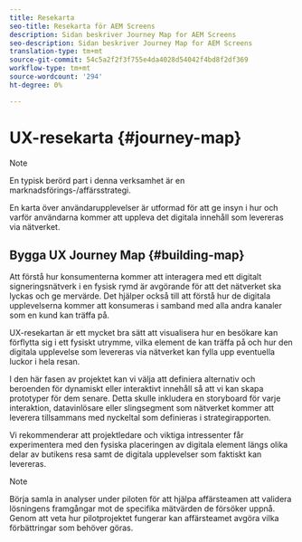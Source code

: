 ```yaml
---
title: Resekarta
seo-title: Resekarta för AEM Screens
description: Sidan beskriver Journey Map for AEM Screens
seo-description: Sidan beskriver Journey Map for AEM Screens
translation-type: tm+mt
source-git-commit: 54c5a2f2f3f755e4da4028d54042f4bd8f2df369
workflow-type: tm+mt
source-wordcount: '294'
ht-degree: 0%

---
```



# UX-resekarta {#journey-map}

>[!NOTE]
>
>En typisk berörd part i denna verksamhet är en marknadsförings-/affärsstrategi.

En karta över användarupplevelser är utformad för att ge insyn i hur och varför användarna kommer att uppleva det digitala innehåll som levereras via nätverket.

## Bygga UX Journey Map {#building-map}

Att förstå hur konsumenterna kommer att interagera med ett digitalt signeringsnätverk i en fysisk rymd är avgörande för att det nätverket ska lyckas och ge mervärde. Det hjälper också till att förstå hur de digitala upplevelserna kommer att konsumeras i samband med alla andra kanaler som en kund kan träffa på.

UX-resekartan är ett mycket bra sätt att visualisera hur en besökare kan förflytta sig i ett fysiskt utrymme, vilka element de kan träffa på och hur den digitala upplevelse som levereras via nätverket kan fylla upp eventuella luckor i hela resan.

I den här fasen av projektet kan vi välja att definiera alternativ och beroenden för dynamiskt eller interaktivt innehåll så att vi kan skapa prototyper för dem senare. Detta skulle inkludera en storyboard för varje interaktion, datavinlösare eller slingsegment som nätverket kommer att leverera tillsammans med nyckeltal som definieras i strategirapporten.

Vi rekommenderar att projektledare och viktiga intressenter får experimentera med den fysiska placeringen av digitala element längs olika delar av butikens resa samt de digitala upplevelser som faktiskt kan levereras.

>[!NOTE]
> Börja samla in analyser under piloten för att hjälpa affärsteamen att validera lösningens framgångar mot de specifika mätvärden de försöker uppnå. Genom att veta hur pilotprojektet fungerar kan affärsteamet avgöra vilka förbättringar som behöver göras.
